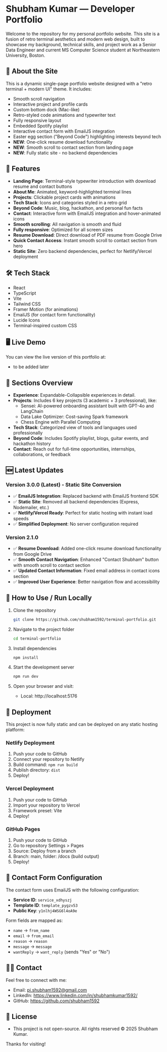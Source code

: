 # Shubham Kumar — Developer Portfolio

Welcome to the repository for my personal portfolio website. This site is a fusion of retro terminal aesthetics and modern web design, built to showcase my background, technical skills, and project work as a Senior Data Engineer and current MS Computer Science student at Northeastern University, Boston.

## 🧠 About the Site

This is a dynamic single-page portfolio website designed with a "retro terminal + modern UI" theme. It includes:

- Smooth scroll navigation
- Interactive project and profile cards
- Custom bottom dock (Mac-like)
- Retro-styled code animations and typewriter text
- Fully responsive layout
- Embedded Spotify playlist
- Interactive contact form with EmailJS integration
- Easter egg section ("Beyond Code") highlighting interests beyond tech
- **NEW**: One-click resume download functionality
- **NEW**: Smooth scroll to contact section from landing page
- **NEW**: Fully static site - no backend dependencies

## 🚀 Features

- **Landing Page**: Terminal-style typewriter introduction with download resume and contact buttons
- **About Me**: Animated, keyword-highlighted terminal lines
- **Projects**: Clickable project cards with animations
- **Tech Stack**: Icons and categories styled in a retro grid
- **Beyond Code**: Music, blog, hackathon, and personal fun facts
- **Contact**: Interactive form with EmailJS integration and hover-animated icons
- **Smooth scrolling**: All navigation is smooth and fluid
- **Fully responsive**: Optimized for all screen sizes
- **Resume Download**: Direct download of PDF resume from Google Drive
- **Quick Contact Access**: Instant smooth scroll to contact section from hero
- **Static Site**: Zero backend dependencies, perfect for Netlify/Vercel deployment

## 🛠️ Tech Stack

- React
- TypeScript
- Vite
- Tailwind CSS
- Framer Motion (for animations)
- EmailJS (for contact form functionality)
- Lucide Icons
- Terminal-inspired custom CSS

## 🖥️ Live Demo

You can view the live version of this portfolio at:

- to be added later

## 🧩 Sections Overview

- **Experience**: Expandable-Collapsible experiences in detail.
- **Projects**: Includes 6 key projects (3 academic + 3 professional), like:
  - Sensei: AI-powered onboarding assistant built with GPT-4o and LangChain
  - Data Lake Optimizer: Cost-saving Spark framework
  - Chess Engine with Parallel Computing
- **Tech Stack**: Categorized view of tools and languages used professionally
- **Beyond Code**: Includes Spotify playlist, blogs, guitar events, and hackathon history
- **Contact**: Reach out for full-time opportunities, internships, collaborations, or feedback

## 🆕 Latest Updates

### Version 3.0.0 (Latest) - Static Site Conversion
- ✅ **EmailJS Integration**: Replaced backend with EmailJS frontend SDK
- ✅ **Static Site**: Removed all backend dependencies (Express, Nodemailer, etc.)
- ✅ **Netlify/Vercel Ready**: Perfect for static hosting with instant load speeds
- ✅ **Simplified Deployment**: No server configuration required

### Version 2.1.0
- ✅ **Resume Download**: Added one-click resume download functionality from Google Drive
- ✅ **Smooth Contact Navigation**: Enhanced "Contact Shubham" button with smooth scroll to contact section
- ✅ **Updated Contact Information**: Fixed email address in contact icons section
- ✅ **Improved User Experience**: Better navigation flow and accessibility

## 📝 How to Use / Run Locally

1. Clone the repository

   ```bash
   git clone https://github.com/shubham1592/terminal-portfolio.git
   ```

2. Navigate to the project folder

   ```bash
   cd terminal-portfolio
   ```

3. Install dependencies

   ```bash
   npm install
   ```

4. Start the development server

   ```bash
   npm run dev
   ```

5. Open your browser and visit:
   - Local: http://localhost:5176

## 🚀 Deployment

This project is now fully static and can be deployed on any static hosting platform:

### Netlify Deployment
1. Push your code to GitHub
2. Connect your repository to Netlify
3. Build command: `npm run build`
4. Publish directory: `dist`
5. Deploy!

### Vercel Deployment
1. Push your code to GitHub
2. Import your repository to Vercel
3. Framework preset: Vite
4. Deploy!

### GitHub Pages
1. Push your code to GitHub
2. Go to repository Settings > Pages
3. Source: Deploy from a branch
4. Branch: main, folder: /docs (build output)
5. Deploy!

## 📧 Contact Form Configuration

The contact form uses EmailJS with the following configuration:
- **Service ID**: `service_xdhyszj`
- **Template ID**: `template_pygzv53`
- **Public Key**: `y1nlhj4WSG6l4oA9e`

Form fields are mapped as:
- `name` → `from_name`
- `email` → `from_email`
- `reason` → `reason`
- `message` → `message`
- `wantReply` → `want_reply` (sends "Yes" or "No")

## 🙋‍♂️ Contact

Feel free to connect with me:

- Email: pi.shubham1592@gmail.com
- LinkedIn: https://www.linkedin.com/in/shubhamkumar1592/
- GitHub: https://github.com/shubham1592

## 📄 License

- This project is not open-source. All rights reserved © 2025 Shubham Kumar.

Thanks for visiting!
